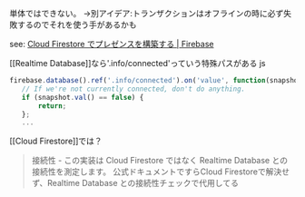 
単体ではできない。
→別アイデア:トランザクションはオフラインの時に必ず失敗するのでそれを使う手があるかも

see: [Cloud Firestore でプレゼンスを構築する  |  Firebase](https://firebase.google.com/docs/firestore/solutions/presence)

[[Realtime Database]]なら'.info/connected'っていう特殊パスがある
js

```javascript
firebase.database().ref('.info/connected').on('value', function(snapshot) {
   // If we're not currently connected, don't do anything.
   if (snapshot.val() == false) {
       return;
   };
   ...
```


[[Cloud Firestore]]では？
> 接続性 - この実装は Cloud Firestore ではなく Realtime Database との接続性を測定します。
公式ドキュメントですらCloud Firestoreで解決せず、Realtime Database との接続性チェックで代用してる
